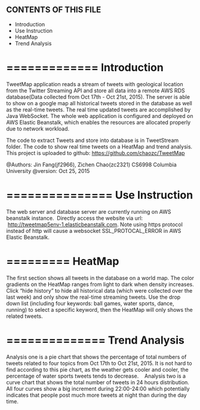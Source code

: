 CONTENTS OF THIS FILE
---------------------
* Introduction
* Use Instruction
* HeatMap
* Trend Analysis


=============
Introduction
=============
TweetMap application reads a stream of tweets with geological location from the Twitter Streaming API and store all data into a remote AWS RDS database(Data collected from Oct 17th - Oct 21st, 2015). The server is able to show on a google map all historical tweets stored in the database as well as the real-time tweets. The real time updated tweets are accomplished by Java WebSocket. The whole web application is configured and deployed on AWS Elastic Beanstalk, which enables the resources are allocated properly due to network workload.

The code to extract Tweets and store into database is in TweetStream folder.
The code to show real time tweets on a HeatMap and trend analysis. 
This project is uploaded to github: https://github.com/chaozc/TweetMap

@Authors: Jin Fang(jf2966), Zichen Chao(zc2321)     CS6998 Columbia University
@version: Oct 25, 2015 



===============
Use Instruction
===============
The web server and database server are currently running on AWS beanstalk instance.  Directly access the website via url:  http://tweetmap5env-1.elasticbeanstalk.com. Note using https protocol instead of http will cause a websocket SSL_PROTOCAL_ERROR in AWS Elastic Beanstalk.



=========
HeatMap
=========
The first section shows all tweets in the database on a world map. The color gradients on the HeatMap ranges from light to dark when density increases. Click “hide history” to hide all historical data (which were collected over the last week) and only show the real-time streaming tweets. Use the drop down list (including four keywords: ball games, water sports, dance, running) to select a specific keyword, then the HeatMap will only shows the related tweets.  


==============
Trend Analysis
==============
Analysis one is a pie chart that shows the percentage of total numbers of tweets related to four topics from Oct 17th to Oct 21st, 2015. It is not hard to find according to this pie chart, as the weather gets cooler and cooler, the percentage of water sports tweets tends to decrease.   
Analysis two is a curve chart that shows the total number of tweets in 24 hours distribution. All four curves show a big increment during 22:00-24:00 which potentially indicates that people post much more tweets at night than during the day time. 


